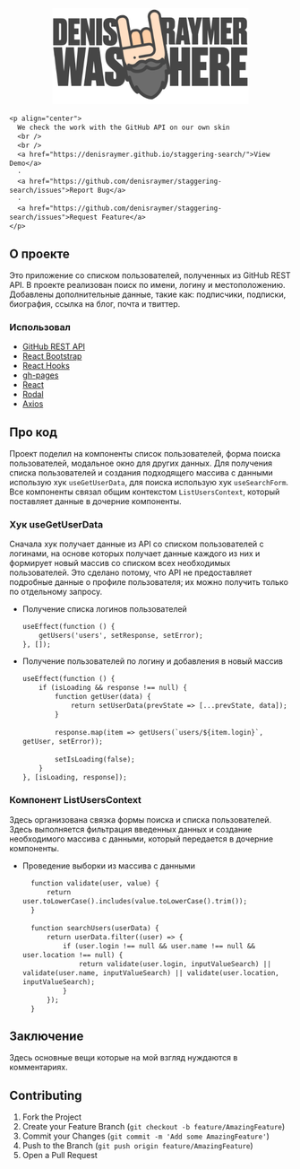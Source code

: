 <!-- PROJECT LOGO -->
<p align="center">
    <a href="https://denisraymer.github.io/staggering-search">
      <img src="https://raw.githubusercontent.com/denisraymer/staggering-search/3219d2e7ce954646ce282e76bf540d13746022b2/src/assets/images/logo.svg" alt="Logo" width="350">
    </a>

    <p align="center">
      We check the work with the GitHub API on our own skin
      <br />
      <br />
      <a href="https://denisraymer.github.io/staggering-search/">View Demo</a>
      ·
      <a href="https://github.com/denisraymer/staggering-search/issues">Report Bug</a>
      ·
      <a href="https://github.com/denisraymer/staggering-search/issues">Request Feature</a>
    </p>

</p>

## О проекте

Это приложение со списком пользователей, полученных из GitHub REST API. В проекте реализован поиск по имени, логину и
местоположению. Добавлены дополнительные данные, такие как: подписчики, подписки, биография, ссылка на блог, почта и
твиттер.

### Использовал

* [GitHub REST API](https://docs.github.com/en/free-pro-team@latest/rest)
* [React Bootstrap](https://react-bootstrap.github.io/)
* [React Hooks](https://ru.reactjs.org/docs/hooks-intro.html)
* [gh-pages](https://github.com/tschaub/gh-pages)
* [React](https://ru.reactjs.org/)
* [Rodal](https://github.com/chenjiahan/rodal)
* [Axios](https://github.com/axios/axios)

## Про код

Проект поделил на компоненты список пользователей, форма поиска пользователей, модальное окно для других данных. Для
получения списка пользователей и создания подходящего массива с данными использую хук `useGetUserData`, для поиска
использую хук `useSearchForm`. Все компоненты связал общим контекстом `ListUsersContext`, который поставляет данные в
дочерние компоненты.

### Хук useGetUserData

Сначала хук получает данные из API со списком пользователей с логинами, на основе которых получает данные каждого из них
и формирует новый массив со списком всех необходимых пользователей. Это сделано потому, что API не предоставляет
подробные данные о профиле пользователя; их можно получить только по отдельному запросу.

* Получение списка логинов пользователей
    ```
    useEffect(function () {
        getUsers('users', setResponse, setError);
    }, []);
    ```

* Получение пользователей по логину и добавления в новый массив
    ```
    useEffect(function () {
        if (isLoading && response !== null) {
            function getUser(data) {
                return setUserData(prevState => [...prevState, data]);
            }

            response.map(item => getUsers(`users/${item.login}`, getUser, setError));

            setIsLoading(false);
        }
    }, [isLoading, response]);
    ```

### Компонент ListUsersContext

Здесь организована связка формы поиска и списка пользователей. Здесь выполняется фильтрация введенных данных и создание
необходимого массива с данными, который передается в дочерние компоненты.

* Проведение выборки из массива с данными
  ```
    function validate(user, value) {
        return user.toLowerCase().includes(value.toLowerCase().trim());
    }

    function searchUsers(userData) {
        return userData.filter((user) => {
            if (user.login !== null && user.name !== null && user.location !== null) {
                return validate(user.login, inputValueSearch) || validate(user.name, inputValueSearch) || validate(user.location, inputValueSearch);
            }
        });
    }
  ```

## Заключение

Здесь основные вещи которые на мой взгляд нуждаются в комментариях.

## Contributing

1. Fork the Project
2. Create your Feature Branch (`git checkout -b feature/AmazingFeature`)
3. Commit your Changes (`git commit -m 'Add some AmazingFeature'`)
4. Push to the Branch (`git push origin feature/AmazingFeature`)
5. Open a Pull Request
